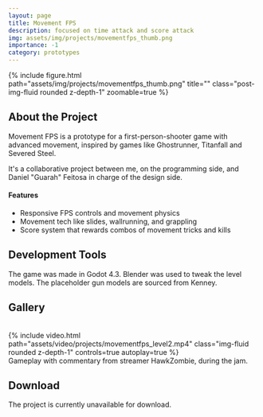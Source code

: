 ```yaml
---
layout: page
title: Movement FPS
description: focused on time attack and score attack
img: assets/img/projects/movementfps_thumb.png
importance: -1
category: prototypes
---
```


<div class="text-center">
    {% include figure.html path="assets/img/projects/movementfps_thumb.png" title="" class="post-img-fluid rounded z-depth-1" zoomable=true %}
</div>


## About the Project

Movement FPS is a prototype for a first-person-shooter game with advanced movement, inspired by games like Ghostrunner, Titanfall and Severed Steel.

It's a collaborative project between me, on the programming side, and Daniel "Guarah" Feitosa in charge of the design side.

#### Features

- Responsive FPS controls and movement physics
- Movement tech like slides, wallrunning, and grappling
- Score system that rewards combos of movement tricks and kills

## Development Tools

The game was made in Godot 4.3. Blender was used to tweak the level models.
The placeholder gun models are sourced from Kenney.

<!-- ## Project Details -->

<!-- Here, you can go into more depth about your game development project. Talk about the inspiration behind the game, challenges faced during development, and any interesting anecdotes or stories related to the project.  -->

<!-- ## Development Process

The project idea started when my boyfriend said his post-it notes kept falling from the wardrobe he stuck them on. 
He didn't want to buy a whiteboard yet so he thought of making the notes in digital form, and I ran with that idea.
His task tracker system to help with ADHD is similar to a Kanban board, but also features some notes for rewards, which are drafted
after each task is completed.

I started the project on a weekend after coming home from a party, by Sunday I had notes working, and by Monday the timer and save systems were working too.
I may have overworked myself but it felt really fun and a nice change of pace from the projects I was doing before.

I also posted WIP videos on my Bluesky account. -->

## Gallery
<br>

<div class="text-center">
    {% include video.html path="assets/video/projects/movementfps_level2.mp4" class="img-fluid rounded z-depth-1" controls=true autoplay=true %}
</div>

<div class="caption">Gameplay with commentary from streamer HawkZombie, during the jam.</div>

## Download

The project is currently unavailable for download.

<!-- The source code for Cute Pomodoro is available over on <a href="https://github.com/NatePlays95/cute-pomodoro">this Github repo</a>. -->